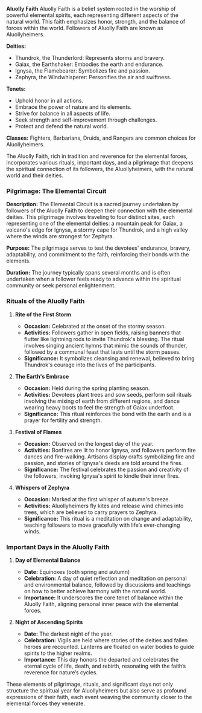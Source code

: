 **Aluolly  Faith**
Aluolly Faith is a belief system rooted in the worship of powerful elemental spirits, each representing different aspects of the natural world. This faith emphasizes honor, strength, and the balance of forces within the world. Followers of Aluolly Faith are known as Aluollyheimers.

**Deities:**
- Thundrok, the Thunderlord: Represents storms and bravery.
- Gaiax, the Earthshaker: Embodies the earth and endurance.
- Ignysa, the Flamebearer: Symbolizes fire and passion.
- Zephyra, the Windwhisperer: Personifies the air and swiftness.

**Tenets:**
- Uphold honor in all actions.
- Embrace the power of nature and its elements.
- Strive for balance in all aspects of life.
- Seek strength and self-improvement through challenges.
- Protect and defend the natural world.

**Classes:** Fighters, Barbarians, Druids, and Rangers are common choices for Aluollyheimers.


The Aluolly Faith, rich in tradition and reverence for the elemental forces, incorporates various rituals, important days, and a pilgrimage that deepens the spiritual connection of its followers, the Aluollyheimers, with the natural world and their deities.

### Pilgrimage: The Elemental Circuit

**Description:** The Elemental Circuit is a sacred journey undertaken by followers of the Aluolly Faith to deepen their connection with the elemental deities. This pilgrimage involves traveling to four distinct sites, each representing one of the elemental deities: a mountain peak for Gaiax, a volcano's edge for Ignysa, a stormy cape for Thundrok, and a high valley where the winds are strongest for Zephyra.

**Purpose:** The pilgrimage serves to test the devotees' endurance, bravery, adaptability, and commitment to the faith, reinforcing their bonds with the elements.

**Duration:** The journey typically spans several months and is often undertaken when a follower feels ready to advance within the spiritual community or seek personal enlightenment.

### Rituals of the Aluolly Faith

1. **Rite of the First Storm**
   - **Occasion:** Celebrated at the onset of the stormy season.
   - **Activities:** Followers gather in open fields, raising banners that flutter like lightning rods to invite Thundrok's blessing. The ritual involves singing ancient hymns that mimic the sounds of thunder, followed by a communal feast that lasts until the storm passes.
   - **Significance:** It symbolizes cleansing and renewal, believed to bring Thundrok's courage into the lives of the participants.

2. **The Earth's Embrace**
   - **Occasion:** Held during the spring planting season.
   - **Activities:** Devotees plant trees and sow seeds, perform soil rituals involving the mixing of earth from different regions, and dance wearing heavy boots to feel the strength of Gaiax underfoot.
   - **Significance:** This ritual reinforces the bond with the earth and is a prayer for fertility and strength.

3. **Festival of Flames**
   - **Occasion:** Observed on the longest day of the year.
   - **Activities:** Bonfires are lit to honor Ignysa, and followers perform fire dances and fire-walking. Artisans display crafts symbolizing fire and passion, and stories of Ignysa's deeds are told around the fires.
   - **Significance:** The festival celebrates the passion and creativity of the followers, invoking Ignysa's spirit to kindle their inner fires.

4. **Whispers of Zephyra**
   - **Occasion:** Marked at the first whisper of autumn's breeze.
   - **Activities:** Aluollyheimers fly kites and release wind chimes into trees, which are believed to carry prayers to Zephyra.
   - **Significance:** This ritual is a meditation on change and adaptability, teaching followers to move gracefully with life’s ever-changing winds.

### Important Days in the Aluolly Faith

1. **Day of Elemental Balance**
   - **Date:** Equinoxes (both spring and autumn)
   - **Celebration:** A day of quiet reflection and meditation on personal and environmental balance, followed by discussions and teachings on how to better achieve harmony with the natural world.
   - **Importance:** It underscores the core tenet of balance within the Aluolly Faith, aligning personal inner peace with the elemental forces.

2. **Night of Ascending Spirits**
   - **Date:** The darkest night of the year.
   - **Celebration:** Vigils are held where stories of the deities and fallen heroes are recounted. Lanterns are floated on water bodies to guide spirits to the higher realms.
   - **Importance:** This day honors the departed and celebrates the eternal cycle of life, death, and rebirth, resonating with the faith’s reverence for nature’s cycles.

These elements of pilgrimage, rituals, and significant days not only structure the spiritual year for Aluollyheimers but also serve as profound expressions of their faith, each event weaving the community closer to the elemental forces they venerate.
